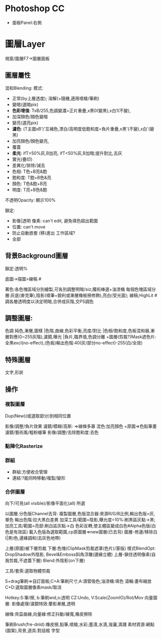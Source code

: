 # Photoshop CC

* 面板Panel:右側

# 圖層Layer
視窗/圖層F7->圖層面板

## 圖層屬性
混和Blending:
模式:
* 正常(by上層透度); 溶解(+隨機,適用噴槍/筆刷)
* 變暗(選暗pix)
 * **色彩增值**: TxB/255,色調變濃=正片重疊,x黑0(變黑),x白1(不變),
 * 加深顏色/顏色變暗
* 變亮(選亮pix)
 * **濾色**: (T主圖xB')'互補色,漂白/高明度低飽和度=負片重疊,x黑'(不變),x白'(變黑)
 * 加亮顏色/顏色變亮,
* 覆蓋
 * **柔光**: ifT>50%灰,B加亮, ifT<50%灰,B加暗;提升對比,去灰
 * 實光(疊印)
* 差異化/排除/減去
* 色相: T色+B亮&飽
 * 飽和度: T飽+B色&亮
 * 顏色: T色&飽+B亮
 * 明度: T亮+B色&飽

不透明Opacity:
 顯示100%

鎖定:
* 影像|透明 像素: can't edit, 避免填色超出範圍
* 位置: can't move
* 防止自動嵌套 (移)進出 工作區域?
* 全部


## 背景Background圖層
鎖定:透明%

底圖->描圖>線稿 #

 著色:各色塊區域分別繪製,可各別調整明暗/siz;魔術棒選+油漆桶
 每個色塊區域分層:灰底(麥克筆),陰影(噴筆+銳利或漸層橡板擦修飾),亮白(受光面);
 線稿;HighLit	#調各層透明度以決定明暗,合併成灰階,交PS調色

## 調整圖層:
 色調
 純色,漸層,圖樣
 |色階,曲線,色彩平衡,亮度/對比
 |色相/飽和度,色板混和器,漸層對應(0~255灰階),濾鏡,曝光
 |負片,臨界值,色調分離
 +圖層(剪裁?)Mask遮色片:全黑excl(no-effect),(色板)輸出色階:40(灰/部分no-effect)-255(白/全效)

## 特殊圖層
 文字,形狀

## 操作
### 複製圖層
 Dup(New)(或選取部分)到相同位置

 影像/調整/負片效果
 濾鏡/模糊/高斯: =>線條多寡
 混色:加亮顏色 +原圖=>色鉛筆畫
 濾鏡/藝術風/粗粉蠟筆
 影像/調整/去除飽和度:去色

### 點陣化Rasterize

### 群組
* 群組:方便收合管理
* 連結:?能同時移動/複製/變形

### 合併圖層
向下/可見(all visible)/影像平面化(all)
所選

以圖層.分色版Channel去背:
 複製圖層,色版混合器:來源R/G/B比例,輸出色版=灰,單色
 輸出色階:拉大黑白差異
 加深工具/範圍=陰影,曝光度=10%:刷黑區灰點->黑;
  加亮工具/範圍=亮部:刷白區灰點->白
 色彩反轉,使主體區變成白色#Alpha色版(白色是有效區)
 載入色版為選取範圍,cp原圖層=>new圖層(已去背)
  圖層-修邊/移除白(|黑)色,邊緣調和(去灰色地帶)

上層(原圖)被下層剪裁
 下層:色塊(ClipMask剪裁遮罩(色片)/蒙版)
  樣式BlendOpt: DropShadow外陰影, Bevel&Emboss斜角浮雕(邊緣立體)
上層-鎖住透明像素(自我剪裁,不遮蓋下層)
 Blend:外陰影(on下層)

工具/套索:選取物體剪裁

S+drag筆刷=>自訂面板;C+A:筆刷尺寸;A:滴管吸色;油漆桶:填色
 滾輪:畫布縮放
 C+D:選取圖層像素mask/取消

Hotkey:S:筆/擦, b:筆刷wid,o:透明 CZ:Undo, V:Scale(ZoomIO)/Rot/Mov
 向量圖層:
 影像處理/濾鏡特效:暈影漸層,透明

線條:貝茲曲線,向量線:修正抖動/線寬,橡皮擦除

筆刷Brush(fre-dnld):橡皮擦,鉛筆,噴槍,水彩;墨漬,水漬,潑灑,滴濺
素材資源:網點(圖案),背景,道具:對話框
字型
